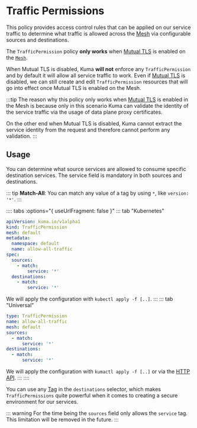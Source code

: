 # Traffic Permissions

This policy provides access control rules that can be applied on our service traffic to determine what traffic is allowed across the [Mesh](../mesh) via configurable sources and destinations.

The `TrafficPermission` policy **only works** when [Mutual TLS](../mutual-tls) is enabled on the [`Mesh`](../mesh). 

When Mutual TLS is disabled, Kuma **will not** enforce any `TrafficPermission` and by default it will allow all service traffic to work. Even if [Mutual TLS](../mutual-tls) is disabled, we can still create and edit `TrafficPermission` resources that will go into effect once Mutual TLS is enabled on the Mesh.

:::tip
The reason why this policy only works when [Mutual TLS](../mutual-tls) is enabled in the Mesh is because only in this scenario Kuma can validate the identity of the service traffic via the usage of data plane proxy certificates. 

On the other end when Mutual TLS is disabled, Kuma cannot extract the service identity from the request and therefore cannot perform any validation.
:::

## Usage

You can determine what source services are allowed to consume specific destination services. The service field is mandatory in both sources and destinations.

::: tip
**Match-All**: You can match any value of a tag by using `*`, like `version: '*'`.
:::

:::: tabs :options="{ useUrlFragment: false }"
::: tab "Kubernetes"
```yaml
apiVersion: kuma.io/v1alpha1
kind: TrafficPermission
mesh: default
metadata:
  namespace: default
  name: allow-all-traffic
spec:
  sources:
    - match:
        service: '*'
  destinations:
    - match:
        service: '*'
```
We will apply the configuration with `kubectl apply -f [..]`.
:::
::: tab "Universal"
```yaml
type: TrafficPermission
name: allow-all-traffic
mesh: default
sources:
  - match:
      service: '*'
destinations:
  - match:
      service: '*'
```
We will apply the configuration with `kumactl apply -f [..]` or via the [HTTP API](/docs/0.6.0/documentation/http-api).
:::
::::

You can use any [Tag](/docs/0.6.0/documentation/tags/) in the `destinations` selector, which makes `TrafficPermissions` quite powerful when it comes to creating a secure environment for our services.

::: warning
For the time being the `sources` field only allows the `service` tag. This limitation will be removed in the future.
:::